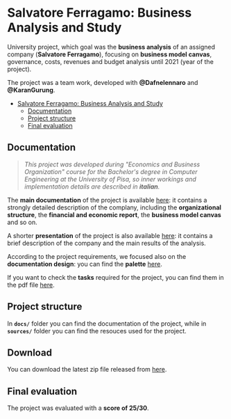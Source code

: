 # Salvatore Ferragamo: Business Analysis and Study

University project, which goal was the **business analysis** of an assigned company (**Salvatore Ferragamo**), focusing on **business model canvas**, governance, costs, revenues and budget analysis until 2021 (year of the project). 

The project was a team work, developed with **@DafneIennaro** and **@KaranGurung**.

- [Salvatore Ferragamo: Business Analysis and Study](#salvatore-ferragamo-business-analysis-and-study)
  - [Documentation](#documentation)
  - [Project structure](#project-structure)
  - [Final evaluation](#final-evaluation)


## Documentation

> _This project was developed during "Economics and Business Organization" course for the Bachelor's degree in Computer Engineering at the University of Pisa, so inner workings and implementation details are described in **italian**._

The **main documentation** of the project is available [here](/docs/documentazione.pdf): it contains a strongly detailed description of the complany, including the **organizational structure**, the **financial and economic report**, the **business model canvas** and so on.

A shorter **presentation** of the project is also available [here](/docs/presentazione.pdf): it contains a brief description of the company and the main results of the analysis.

According to the project requirements, we focused also on the **documentation design**: you can find the **palette** [here](/docs/palette.pdf).

If you want to check the **tasks** required for the project, you can find them in the pdf file [here](/docs/specifiche.pdf).


## Project structure

In **`docs/`** folder you can find the documentation of the project, while in **`sources/`** folder you can find the resouces used for the project.


## Download

You can download the latest zip file released from [here](https://github.com/EmanueleRsp/Salvatore-Ferragamo-Business-Analysis/releases). 

## Final evaluation

The project was evaluated with a **score of 25/30**.
